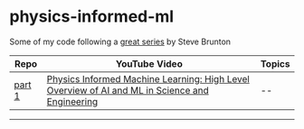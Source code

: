 # physics-informed-ml
Some of my code following a [great series](https://youtube.com/playlist?list=PLMrJAkhIeNNQ0BaKuBKY43k4xMo6NSbBa&si=GRhFsR1xLx1ofiPV) by Steve Brunton


| Repo | YouTube Video | Topics |
| -- | -- | -- |
| [part 1](micrograd/micrograd_from_scratch.ipynb) | [Physics Informed Machine Learning: High Level Overview of AI and ML in Science and Engineering]([https://www.youtube.com/watch?v=VMj-3S1tku0&list=PLAqhIrjkxbuWI23v9cThsA9GvCAUhRvKZ&index=1](https://youtu.be/JoFW2uSd3Uo?si=sm4HmcCx8IqrTjBV)) | -- |

___

